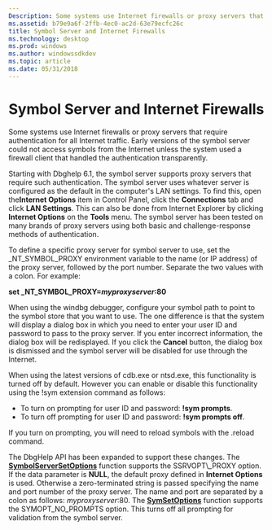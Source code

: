 ```yaml
---
Description: Some systems use Internet firewalls or proxy servers that require authentication for all Internet traffic.
ms.assetid: b79e9a6f-2ffb-4ec0-ac2d-63e79ecfc26c
title: Symbol Server and Internet Firewalls
ms.technology: desktop
ms.prod: windows
ms.author: windowssdkdev
ms.topic: article
ms.date: 05/31/2018
---
```


# Symbol Server and Internet Firewalls

Some systems use Internet firewalls or proxy servers that require authentication for all Internet traffic. Early versions of the symbol server could not access symbols from the Internet unless the system used a firewall client that handled the authentication transparently.

Starting with Dbghelp 6.1, the symbol server supports proxy servers that require such authentication. The symbol server uses whatever server is configured as the default in the computer's LAN settings. To find this, open the**Internet Options** item in Control Panel, click the **Connections** tab and click **LAN Settings**. This can also be done from Internet Explorer by clicking **Internet Options** on the **Tools** menu. The symbol server has been tested on many brands of proxy servers using both basic and challenge-response methods of authentication.

To define a specific proxy server for symbol server to use, set the \_NT\_SYMBOL\_PROXY environment variable to the name (or IP address) of the proxy server, followed by the port number. Separate the two values with a colon. For example:

**set \_NT\_SYMBOL\_PROXY=***myproxyserver***:80**

When using the windbg debugger, configure your symbol path to point to the symbol store that you want to use. The one difference is that the system will display a dialog box in which you need to enter your user ID and password to pass to the proxy server. If you enter incorrect information, the dialog box will be redisplayed. If you click the **Cancel** button, the dialog box is dismissed and the symbol server will be disabled for use through the Internet.

When using the latest versions of cdb.exe or ntsd.exe, this functionality is turned off by default. However you can enable or disable this functionality using the !sym extension command as follows:

-   To turn on prompting for user ID and password: **!sym prompts**.
-   To turn off prompting for user ID and password: **!sym prompts off**.

If you turn on prompting, you will need to reload symbols with the .reload command.

The DbgHelp API has been expanded to support these changes. The [**SymbolServerSetOptions**](https://msdn.microsoft.com/library/ms680676(v=VS.85).aspx) function supports the SSRVOPT\_PROXY option. If the data parameter is **NULL**, the default proxy defined in **Internet Options** is used. Otherwise a zero-terminated string is passed specifying the name and port number of the proxy server. The name and port are separated by a colon as follows: *myproxyserver*:80. The [**SymSetOptions**](/windows/desktop/api/Dbghelp/nf-dbghelp-symsetoptions) function supports the SYMOPT\_NO\_PROMPTS option. This turns off all prompting for validation from the symbol server.

 

 



